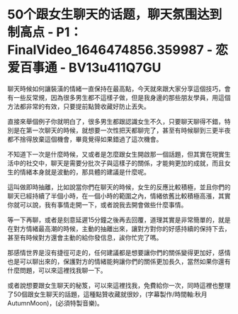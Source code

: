 # 50个跟女生聊天的话题，聊天氛围达到制高点 - P1：FinalVideo_1646474856.359987 - 恋爱百事通 - BV13u411Q7GU

聊天時候如何讓裝潢的情緒一直保持在最高點，今天就來跟大家分享這個技巧，會有一些反常規，因為很多男生都不這樣子做，但是我身邊的那些朋友學員，用這個方法都非常的有效，只要提前點贊收藏好防止丟失。

直接來舉個例子你就明白了，很多男生都跟認識女生不久，只要聊天聊得不錯，特別是在第一次聊天的時候，就想要一次性把天都聊完了，甚至有時候聊到三更半夜都不捨得放棄這個機會，畢竟覺得如果錯過了這次機會。

不知道下一次是什麼時候，又或者是怎麼跟女生開啟那一個話題，但其實在現實生活中的社交中，聊天是需要分批次子與這樣子的關係，才能夠更加的成就，而且女生的情緒本身就是波動的，那具體的建議是什麼呢。

這叫做即時抽離，比如說當你們在聊天的時候，女生的反應比較積極，並且你們的聊天已經持續了半個小時，在一個小時的範圍之內，情緒依舊比較積極高漲，其實你就可以說，我有事情走開一下，或者說我去開會做些什麼事情。

等一下再聊，或者是刻意延遲15分鐘之後再去回覆，道理其實是非常簡單的，就是在對方情緒最高潮的時候，主動的抽離出來，讓對方對你的好感持續的保持下去，甚至有時候對方還會主動的給你發信息，誒你忙完了嗎。

那感情世界是沒有捷徑可走的，任何建議都是想要讓你們的關係變得更加好，感情也是可以聊出來的，保護對方的情緒能夠讓你們的關係更加長久，當然如果你還有什麼問題，可以來這裡找我聊一下。

或者說想要跟女生聊天的秘笈，可以來這裡找我，免費給你一次，同時這裡也整理了50個跟女生聊天的話題，這種點贊收藏就很妙，(字幕製作/時間軸:秋月AutumnMoon)，(必須特製音樂)。

